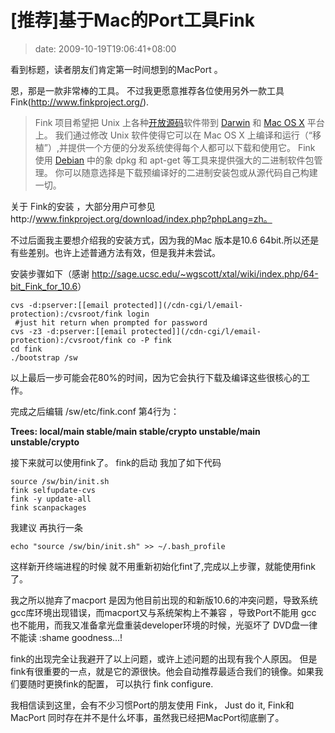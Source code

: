 # [推荐]基于Mac的Port工具Fink
>date: 2009-10-19T19:06:41+08:00


看到标题，读者朋友们肯定第一时间想到的MacPort 。


恩，那是一款非常棒的工具。 不过我更愿意推荐各位使用另外一款工具 Fink(http://www.finkproject.org/).



> Fink 项目希望把 Unix 上各种[开放源码](http://www.opensource.org/)软件带到 [Darwin](http://www.opensource.apple.com/) 和 [Mac OS X](http://www.apple.com/macosx/) 平台上。 我们通过修改 Unix 软件使得它可以在 Mac OS X 上编译和运行（“移植”）,并提供一个方便的分发系统使得每个人都可以下载和使用它。 Fink 使用 [Debian](http://www.debian.org/) 中的象 dpkg 和 apt-get 等工具来提供强大的二进制软件包管理。 你可以随意选择是下载预编译好的二进制安装包或从源代码自己构建一切。
> 
> 


关于 Fink的安装 ，大部分用户可参见http://www.finkproject.org/download/index.php?phpLang=zh。  

不过后面我主要想介绍我的安装方式，因为我的Mac 版本是10.6 64bit.所以还是有些差别。也许上述普通方法有效，但是我并未尝试。


安装步骤如下（感谢 <http://sage.ucsc.edu/~wgscott/xtal/wiki/index.php/64-bit_Fink_for_10.6>）




```
cvs -d:pserver:[[email protected]](/cdn-cgi/l/email-protection):/cvsroot/fink login
 #just hit return when prompted for password
cvs -z3 -d:pserver:[[email protected]](/cdn-cgi/l/email-protection):/cvsroot/fink co -P fink
cd fink
./bootstrap /sw

```

以上最后一步可能会花80%的时间，因为它会执行下载及编译这些很核心的工作。


完成之后编辑 /sw/etc/fink.conf 第4行为：


**Trees: local/main stable/main stable/crypto unstable/main unstable/crypto**


接下来就可以使用fink了。 fink的启动 我加了如下代码



```
source /sw/bin/init.sh
fink selfupdate-cvs
fink -y update-all
fink scanpackages

```

我建议 再执行一条


`echo "source /sw/bin/init.sh" >> ~/.bash_profile`


这样新开终端进程的时候 就不用重新初始化fint了,完成以上步骤，就能使用fink了。


我之所以抛弃了macport 是因为他目前出现的和新版10.6的冲突问题，导致系统gcc库环境出现错误，而macport又与系统架构上不兼容 ，导致Port不能用 gcc 也不能用，而我又准备拿光盘重装developer环境的时候，光驱坏了 DVD盘一律不能读 :shame goodness…!  

fink的出现完全让我避开了以上问题，或许上述问题的出现有我个人原因。 但是fink有很重要的一点，就是它的源很快。他会自动推荐最适合我们的镜像。如果我们要随时更换fink的配置， 可以执行 fink configure.


我相信读到这里，会有不少习惯Port的朋友使用 Fink， Just do it, Fink和MacPort 同时存在并不是什么坏事，虽然我已经把MacPort彻底删了。


